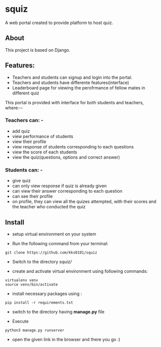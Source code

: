# squiz
A web portal created to provide platform to host quiz.

## About
This project is based on Django.

## Features:

  - Teachers and students can signup and login into the portal.
  - Teachers and students have differente features(interface)
  - Leaderboard page for viewing the perofrmance of fellow mates in different quiz
   
This portal is provided with interface for both students and teachers, where:--
### Teachers can: - 
  - add quiz
  - view performance of students
  - view their profile
  - view response of students corresponding to each questions
  - view the score of each students
  - view the quiz(questions, options and correct answer)
 
 ### Students can: -
  - give quiz
  - can only view response if quiz is already given
  - can view their answer corresponding to each question
  - can see their profile
  - on profile, they can view all the quizes attempted, with their scores and the teacher who conducted the quiz
  
 ## Install
  - setup virtual environment on your system

  - Run the following command from your terminal: 
  ```
  git clone https://github.com/kks0101/squiz
  ```
  - Switch to the directory *squiz/*
  
  - create and activate virtual environment using following commands: 
  ```
  virtualenv venv
  source venv/bin/activate
  ```
  - install necessary packages using :
  ```
  pip install -r requirements.txt
  ```
  - switch to the directory having **manage.py** file
  
  - Execute
  ```
  python3 manage.py runserver
  ```
  - open the given link in the browser and there you go :)
  
